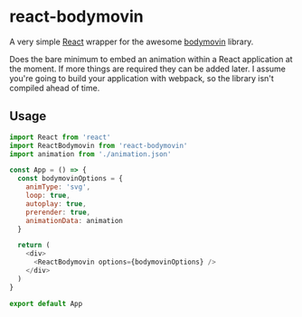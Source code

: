 # react-bodymovin

A very simple [React][] wrapper for the awesome [bodymovin][] library.

Does the bare minimum to embed an animation within a React application at the moment. If more things are required they can be added later. I assume you're going to build your application with webpack, so the library isn't compiled ahead of time.

## Usage

```js
import React from 'react'
import ReactBodymovin from 'react-bodymovin'
import animation from './animation.json'

const App = () => {
  const bodymovinOptions = {
    animType: 'svg',
    loop: true,
    autoplay: true,
    prerender: true,
    animationData: animation
  }

  return (
    <div>
      <ReactBodymovin options={bodymovinOptions} />
    </div>
  )
}

export default App
```

[react]: https://facebook.github.io/react/
[bodymovin]: https://github.com/bodymovin/bodymovin
